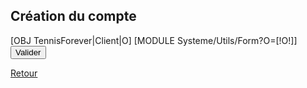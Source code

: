 <div style="overflow:hidden;">
<h2>Création du compte</h2>
<div id="msg"></div>
<form method="POST" id="clientForm">
    [OBJ TennisForever|Client|O]
    [MODULE Systeme/Utils/Form?O=[!O!]]
    <input type="hidden" class="btn btn-success btn-block" name="ValidForm" value="1" />
    <input type="submit" class="btn btn-success btn-block" id="createClient" name="Valider" value="Valider" />
</form>
    <a href="/" class="btn btn-danger btn-block">Retour</a>
</div>
<script>
    $(document).ready(function(e) {
        $('#clientForm').on('submit', function (e) {
            e.preventDefault();
            $.ajax({
                dataType: "json",
                url: "/Systeme/Save.json",
                data: $('#clientForm').serialize(),
                method: 'POST'
            }).done(function (response) {
                if (response.success){
                    $('#clientForm').css('display','none');
                    $('#msg').html(response.message);
                }else{
                    $('#msg').html(response.message);
                }
                console.log(response);
            });
        });
    });
</script>
<style>
    @media screen and (min-width: 768px) {
        .modal-dialog {
            padding-top: 50px !important;
        }
    }
</style>